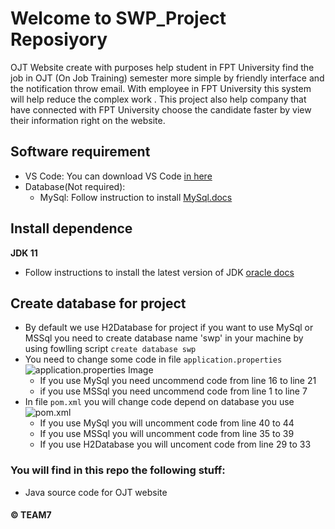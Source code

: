 ﻿# Welcome to SWP_Project Reposiyory
OJT Website create with purposes help student in FPT University find the job in OJT (On Job Training) semester more simple by friendly interface and the notification throw email. With employee in FPT University this system will help reduce the complex work . This project also help company that have connected with FPT University choose the candidate faster by view their information right on the website.
## Software requirement
- VS Code: You can download VS Code [in here](https://docs.microsoft.com/vi-vn/visualstudio/ide/?view=vs-2019) 
- Database(Not required): 
  - MySql: Follow instruction to install [MySql.docs](https://dev.mysql.com/doc/mysql-installation-excerpt/5.7/en/)
## Install dependence 
**JDK 11**
- Follow instructions to install the latest version of JDK [oracle docs](https://docs.oracle.com/en/java/javase/11/install/overview-jdk-installation.html#GUID-8677A77F-231A-40F7-98B9-1FD0B48C346A)
## Create database for project
- By default we use H2Database for project if you want to use MySql or MSSql you need to create database name 'swp' in your machine by using fowlling script `create database swp`
- You need to change some code in file `application.properties` 
![application.properties Image](https://github.com/noname163/swp_project/blob/main/Screenshot%20(43).png)
  - If you use MySql you need uncommend code from line 16 to line 21
  - if you use MSSql you need uncommend code from line 1 to line 7
- In file `pom.xml` you will change code depend on database you use
![pom.xml](https://github.com/noname163/swp_project/blob/main/Screenshot%20(44).png)
  - If you use MySql you will uncomment code from line 40 to 44
  - If you use MSSql you will uncomment code from line 35 to 39
  - If you use H2Database you will uncoment code from line 29 to 33

 ### You will find in this repo the following stuff:
* Java source code for OJT website
#### © TEAM7 
